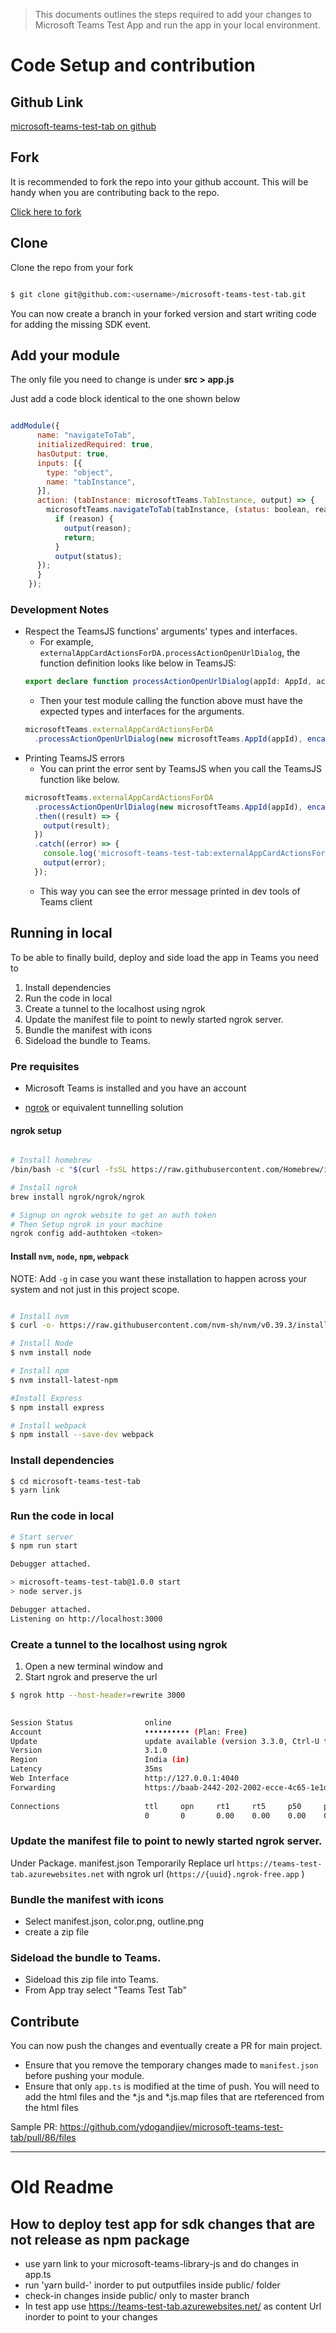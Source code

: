 > This documents outlines the steps required to add your changes to Microsoft Teams Test App and run the app in your local environment.

# Code Setup and contribution

## Github Link

[microsoft-teams-test-tab on github](https://github.com/ydogandjiev/microsoft-teams-test-tab)

## Fork

It is recommended to fork the repo into your github account. This will be handy when you are contributing back to the repo.

[Click here to fork](https://github.com/ydogandjiev/microsoft-teams-test-tab/fork)

## Clone

Clone the repo from your fork

```bash

$ git clone git@github.com:<username>/microsoft-teams-test-tab.git

```

You can now create a branch in your forked version and start writing code for adding the missing SDK event.

## Add your module

The only file you need to change is under **src > app.js**

Just add a code block identical to the one shown below

```js

addModule({
      name: "navigateToTab",
      initializedRequired: true,
      hasOutput: true,
      inputs: [{
        type: "object",
        name: "tabInstance",
      }],
      action: (tabInstance: microsoftTeams.TabInstance, output) => {
        microsoftTeams.navigateToTab(tabInstance, (status: boolean, reason?: string) => {
          if (reason) {
            output(reason);
            return;
          }
          output(status);
      });
      } 
    });
```

### Development Notes

- Respect the TeamsJS functions' arguments' types and interfaces.
  - For example, `externalAppCardActionsForDA.processActionOpenUrlDialog`, the function definition looks like below in TeamsJS:
  ```typescript
  export declare function processActionOpenUrlDialog(appId: AppId, actionOpenUrlDialogInfo: IActionOpenUrlDialogInfo, traceId: UUID): Promise<void>;
  ```
  - Then your test module calling the function above must have the expected types and interfaces for the arguments.
  ```typescript
  microsoftTeams.externalAppCardActionsForDA
    .processActionOpenUrlDialog(new microsoftTeams.AppId(appId), encapActionOpenUrlDialogInfo(actionOpenUrlDialogInfo), new microsoftTeams.UUID(traceId))
  ```
- Printing TeamsJS errors
  - You can print the error sent by TeamsJS when you call the TeamsJS function like below.
  ```typescript
  microsoftTeams.externalAppCardActionsForDA
    .processActionOpenUrlDialog(new microsoftTeams.AppId(appId), encapActionOpenUrlDialogInfo(actionOpenUrlDialogInfo), new microsoftTeams.UUID(traceId))
    .then((result) => {
      output(result);
    })
    .catch((error) => {
      console.log('microsoft-teams-test-tab:externalAppCardActionsForDA.processActionOpenUrlDialog:', error)
      output(error);
    });
  ```
  - This way you can see the error message printed in dev tools of Teams client


## Running in local

To be able to finally build, deploy and side load the app in Teams you need to

1. Install dependencies
2. Run the code in local
3. Create a tunnel to the localhost using ngrok
4. Update the manifest file to point to newly started ngrok server.
5. Bundle the manifest with icons
6. Sideload the bundle to Teams.

### Pre requisites

- Microsoft Teams is installed and you have an account

- [ngrok](https://ngrok.com/download) or equivalent tunnelling solution

#### ngrok setup

```bash

# Install homebrew
/bin/bash -c "$(curl -fsSL https://raw.githubusercontent.com/Homebrew/install/HEAD/install.sh)"

# Install ngrok
brew install ngrok/ngrok/ngrok

# Signup on ngrok website to get an auth token
# Then Setup ngrok in your machine
ngrok config add-authtoken <token>

```

#### Install `nvm`, `node`, `npm`, `webpack`

NOTE: Add `-g` in case you want these installation to happen across your system and not just in this project scope.

``` bash

# Install nvm
$ curl -o- https://raw.githubusercontent.com/nvm-sh/nvm/v0.39.3/install.sh | bash

# Install Node
$ nvm install node

# Install npm
$ nvm install-latest-npm

#Install Express
$ npm install express

# Install webpack
$ npm install --save-dev webpack 

```

### Install dependencies

``` bash
$ cd microsoft-teams-test-tab 
$ yarn link

```

### Run the code in local

```bash
# Start server
$ npm run start

Debugger attached.

> microsoft-teams-test-tab@1.0.0 start
> node server.js

Debugger attached.
Listening on http://localhost:3000

```

### Create a tunnel to the localhost using ngrok

1. Open a new terminal window and 
2. Start ngrok and preserve the url 

```bash
$ ngrok http --host-header=rewrite 3000

                                                                                                                                     
Session Status                online                                                                                                 
Account                       •••••••••• (Plan: Free)                                                                              
Update                        update available (version 3.3.0, Ctrl-U to update)                                                     
Version                       3.1.0                                                                                                  
Region                        India (in)                                                                                             
Latency                       35ms                                                                                                   
Web Interface                 http://127.0.0.1:4040                                                                                  
Forwarding                    https://baab-2442-202-2002-ecce-4c65-1e1d-6539-de1f.ngrok-free.app -> http://localhost:3000            
                                                                                                                                     
Connections                   ttl     opn     rt1     rt5     p50     p90                                                            
                              0       0       0.00    0.00    0.00    0.00                                                           
```

### Update the manifest file to point to newly started ngrok server. 

Under Package. manifest.json
Temporarily Replace url `https://teams-test-tab.azurewebsites.net` with ngrok url (`https://{uuid}.ngrok-free.app` )

### Bundle the manifest with icons

- Select manifest.json, color.png, outline.png
- create a zip file

### Sideload the bundle to Teams. 

- Sideload this zip file into Teams.
- From App tray select "Teams Test Tab"

## Contribute

You can now push the changes and eventually create a PR for main project.

- Ensure that you remove the temporary changes made to `manifest.json` before pushing your module. 
- Ensure that only `app.ts` is modified at the time of push. You will need to add the html files and the *.js and *.js.map files that are rteferenced from the html files

Sample PR: https://github.com/ydogandjiev/microsoft-teams-test-tab/pull/86/files 

----

# Old Readme

## How to deploy test app for sdk changes that are not release as npm package

 - use yarn link to your microsoft-teams-library-js and do changes in app.ts
 - run 'yarn build-' inorder to put outputfiles inside public/ folder
 - check-in changes inside public/ only to master branch
 - In test app use https://teams-test-tab.azurewebsites.net/ as content Url inorder to point to your changes
